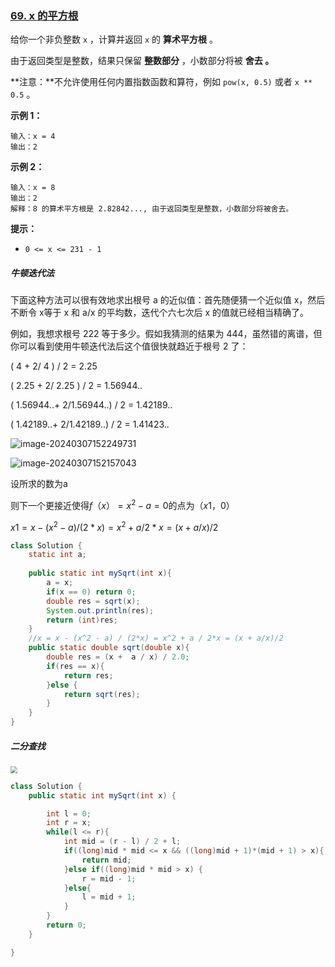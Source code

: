 ### [69. x 的平方根 ](https://leetcode.cn/problems/sqrtx/)

给你一个非负整数 `x` ，计算并返回 `x` 的 **算术平方根** 。

由于返回类型是整数，结果只保留 **整数部分** ，小数部分将被 **舍去 。**

**注意：**不允许使用任何内置指数函数和算符，例如 `pow(x, 0.5)` 或者 `x ** 0.5` 。

 

**示例 1：**

```
输入：x = 4
输出：2
```

**示例 2：**

```
输入：x = 8
输出：2
解释：8 的算术平方根是 2.82842..., 由于返回类型是整数，小数部分将被舍去。
```

 

**提示：**

- `0 <= x <= 231 - 1`



##### 牛顿迭代法

下面这种方法可以很有效地求出根号 a 的近似值：首先随便猜一个近似值 x，然后不断令 x等于 x 和 a/x 的平均数，迭代个六七次后 x 的值就已经相当精确了。

例如，我想求根号 222 等于多少。假如我猜测的结果为 444，虽然错的离谱，但你可以看到使用牛顿迭代法后这个值很快就趋近于根号 2 了：

( 4 + 2/ 4 ) / 2 = 2.25

( 2.25 + 2/ 2.25 ) / 2 = 1.56944..

( 1.56944..+ 2/1.56944..) / 2 = 1.42189..

( 1.42189..+ 2/1.42189..) / 2 = 1.41423..



![image-20240307152249731](https://palepics.oss-cn-guangzhou.aliyuncs.com/img/image-20240307152249731.png)

![image-20240307152157043](https://palepics.oss-cn-guangzhou.aliyuncs.com/img/image-20240307152157043.png)



设所求的数为a

则下一个更接近使得$f（x） = x^2 - a = 0$的点为$（x1，0）$

$x1 = x - (x^2 - a) / (2*x) = x^2 + a / 2*x = (x + a/x)/2$



```java
class Solution {
    static int a;
    
    public static int mySqrt(int x){
        a = x;
        if(x == 0) return 0;
        double res = sqrt(x);
        System.out.println(res);
        return (int)res;
    }
    //x = x - (x^2 - a) / (2*x) = x^2 + a / 2*x = (x + a/x)/2
    public static double sqrt(double x){
        double res = (x +  a / x) / 2.0;
        if(res == x){
            return res;
        }else {
            return sqrt(res);
        }
    }
}
```





##### 二分查找

<img src="https://palepics.oss-cn-guangzhou.aliyuncs.com/img/image-20240307162403925.png" style="zoom: 67%;" />

```java
class Solution {
    public static int mySqrt(int x) {

        int l = 0;
        int r = x;
        while(l <= r){
            int mid = (r - l) / 2 + l;
            if((long)mid * mid <= x && ((long)mid + 1)*(mid + 1) > x){
                return mid;
            }else if((long)mid * mid > x) {
                r = mid - 1;
            }else{
                l = mid + 1;
            }
        }
        return 0;
    }

}
```

